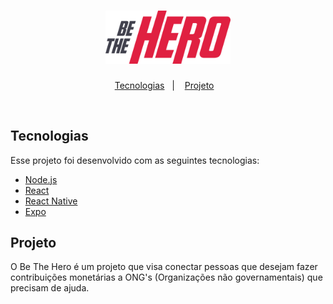 <h1 align="center">
    <img alt="DevRadar" title="#delicinha" src=".github/bethehero.svg" width="200px" />
</h1>

<p align="center">
  <a href="#tecnologias">Tecnologias</a>&nbsp;&nbsp;&nbsp;|&nbsp;&nbsp;&nbsp;
  <a href="#projeto">Projeto</a>&nbsp;&nbsp;&nbsp;
</p>

<br>

## Tecnologias

Esse projeto foi desenvolvido com as seguintes tecnologias:

- [Node.js](https://nodejs.org/en/)
- [React](https://reactjs.org)
- [React Native](https://facebook.github.io/react-native/)
- [Expo](https://expo.io/)

## Projeto

O Be The Hero é um projeto que visa conectar pessoas que desejam fazer contribuições monetárias a ONG's (Organizações não governamentais) que precisam de ajuda.

